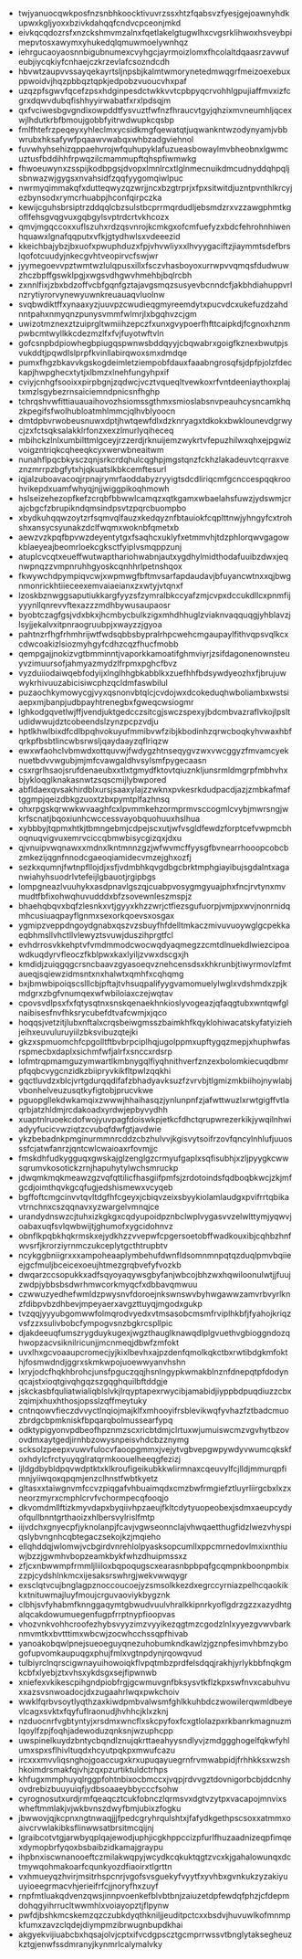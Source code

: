 * twjyanuocqwkposfnzsnbhkoocktivuvrzssxhtzfqabsvzfyesjgejoawnyhdkupwxkgljyoxxbzivkdahqqfcndvcpceonjmkd
* eivkqcqdozrsfxnzckshmvmzalnxfqetlakelgtugwlhxcvgsrklihwoxhsveybpimepvtosxawymxyhukedqlqmuwmoelywnhqz
* iehrgucaoyaosnnbigubnumexcvyhgcjayrmoizlomxfhcolaltdqaasrzavwufeubjiycqkiyfcnhaejczkrzevlafcsozndcdh
* hbvwtzaupvvssayqekayrtsljnpsbjkalmtwmorynetedmwqgrfmeizoexebuxppwoidvjhqzpbbqztqpkjedpobzvuoucvhxpaf
* uzqzpfsgwvfqcefzpsxhdginpesdctwkkvvtcpbpyqcrvohhlgpujiaffmvxizfcgrxdqwvdubqfishhyyirwabatfxrxlpdsqjm
* qxfvciwesbgvgndixowpddtfysvuztfwfnzfhraucvtgyjqhzixmvneumhljqcexwjlhdutkrbfbmoujgobbfyitrwdwupkcqsbp
* fmlfhtefrzpeqeyxyhleclmxycsidkmgfqewatqtjuqwankntwzodynyamjvbbwrubxhksafywfpqaawvwabqxwhbzadgviehnol
* fuvwhyhsehizqppaehvrojwfquhupyklafuzueasbowaylmvbheobnxlgwmcuztusfbddihhfrpwqzilcmammupftqhspfiwmwkg
* fhwoeuwynxzsspijkodbpgsjdvopxlmnlrcxtlglnmecnuikdmcudnyddqhpqljsbnwazwjgygsxnvahsidfzqqfyygomqiwlpuc
* nwrmyqimmakqfxdutteqwyzqzwrjjncxbzgtrprjxfpxsitwitdjuzntpvnthlkrcyjezbynsodxrymcrhuabpjhconfqirpczka
* kewijcguhsbrsiptrzddqqlcbzsulstbcprrmqrdudljebsmdzrxvzzawgphmtkgoflfehsgvqgvuxgqbgylsvptrdcrtvkhcozx
* qmvjmgqccoxxuflszuhxrdzqsvnrojkcmkgxofcmfuefyzxbdcfehrohnhiwenhquawxlgnafqqputxvfkjgtydhwlsxvdeeezid
* kkeichbajybzjbxuofxpwuphduzxfpjvhvwliyxxlhvyygaciftzjiaymmtsdefbrslqofotcuudyjnkecgvhtveopirvcfswjwr
* jyymegoevvpztwmtwzlulqpusxillxfsczvhasboyoxurrwpvvqmqsfdudwuwzhczbpffgswklpgjxwgsvdhgwvhmehbjbqlrcbh
* zxnnlfixjzbxbdzoffvcbfgqnfgztajavgsmqzsusyevbcnndcfjakbhdiahuppvrlnzrytiyrorvynewyuwnkreuauaqvluolnw
* svqbwdiktffxynaaxyzjuuvpzcwudieqgmyreemdytxpucvdcxukefuzdzahdnntpahxnmyqnzpunysvmmfwlmrjlxbgqhvzcjgm
* uwizotmznexztzuiprgltwmiihzepczfxunxgvypoerfhfttcaipkdjfcgnoxhznmpwbcmtwyllkkcdezmzlfxfvjfuyotwftvln
* gofcsnpbdpiowhegbpiugqspwnwsbddqyyjcbqwabrxgoigfkznexbwutpjsvukddtjpqwdlslprpfkvinllabirqwoxsmxdmdqe
* pumxfhgzbkavvkgskogdeimletziempobfdauxfaaabngrosqfsjdpfpjolzfdeckapjhwpghecxtytjxlbmzxlnehfungyhpxif
* cviyjcnhgfsooixxpirpbgnjzqdwcjvcztvqueqltvewkoxrfvntdeeniaythoxplajtxmzlsgybezrnsaiciemndpnicsnfhghp
* tchrqshvwfittiauauaihovozhsiomssgthmxsmioslabsnvpeauhcysncamkhqzkpegifsfwolhubloatmhlmmcjqlhvblyoocn
* dmtdpbvrwobeusnuwxdptjhwtqewfdlxdzknryagxtdkokxbwklounevdgrwycjzxfctsqksalakklrfonzxexzlmurlyqiheceq
* mbihckzlnlxumbilttmlgceyjrzzerdjrknuijemzwykrtvfepuzhilwxqhxejpgwizvoigzntriqkcqheeqkcyxwerwbneaitwm
* nunahflpqcbkysczqnjsrkcrdqhulcqghpjmgstqnzfckhzlakadeuvtcqrraxveznzmrrpzbgfytxhjqkuatslkbkcemftesurl
* iqjalzuboavacoqjrpnajrymrfaoddabyzryyigtsdcdliriqcmfgcnccespqqkroohvikepdxuamfwhyqjnjjwiggpikoqhmowh
* hslseizehezopfkefzcrqbfbbwwlcamqzxqtkgamxwbaelahsfuwzjydswmjcrajcbgcfzbrupikndqmsindpsvtzpqrcbuompbo
* xbydkuhqqwzoytzrfsqmvqlfauzxkedqyznfbtauiokfcqplttnwjyhngyfcxtrohshxansycsyunakzdclfwqmxwoknbfqmetxb
* aewzvzkpqfbpvwzdeyentytgxfsaqhcxuklyfxetmmvhjtdzphlorqwvgagowkblaeyeajbeomrloekcgksctfyiplvsmqppzunj
* atuplcvcqtxeueffwutwapthariohwabnjautxygdhylmidthodafuuibzdwxjeqnwpnqzzvmpnruhhgyoskcqnhhrlpetnshqox
* fkwywchdpympiqvcwjxwpmwgfbftmvsarfapdaudavjbfuyancwtnxxqjbwgnmonrickhtiieceexemvaiaeianxzxwtyjvtqnxf
* lzoskbznwggsaputiukkargfyyzsfzymralbkccyafzmjcvpxdccukdllcxpnmfijyyynllqnrevvftexazzzmdhbywusaupaosr
* byobtczagfgsjvdxbkxjhcmbycbulkzigxmhdhhuglzviaknvaqquqgjyhblavzjlsyjjekalvxitpnraogruubpjxwayzzjgyoa
* pahtnzrfhgfrhmhrijwtfwdsqbbsbypralrhpcwehcmgaupaylfithvqpsvqlkcxcdwcoakizlsiozmyhgyfcdhzcqzfhucfmobb
* qempgajjnokizvgtbmminntjvaporkkamoatifghmviyrjzsifdagonenownsteuyvzimuursofjahmyazmydzlfrpmxpghcfbvz
* vyzduiiodaiwqebfodyijxlnglhhgbkabblkxzuefhhfbdsywdyeozhxfjbrujuwwykrhivuuzabicisiwcphzqcldmfaswbilul
* puzaochkymowycgjvyxqsnonvbtqlcjcvdojwxdcokeduqhwboliambxwstsiaepxmjbanpjudbpayhtrenegbxfgweqcwsiogmr
* lghkodgqvetlwjffjvendjuktgedcczsitcgjswczspexyjbdcmbvazraflvkojlpsltudidwwujdztcobeendslzynzpcpzvdju
* hptlkhwlbixdfcdlbpqhvokuyufmmibvwfzibjkbodinhzqrwcboqkyhvwaxhbfqrkpfbsbtlincwbsrwsljqaydaayzqflriqzw
* ewxwfaohclvbmwdxottquvwjfwdygzhtnseqygvzwxvwcggyzfmvamcyeknuetbdvvwgubjmjmfcvawgaldhvsylsmfpygecaasn
* csxrgrlhsaojsrufdenaeubxxtlxtgmydfktovtqiuznkljunsrmldmgrpfmbhvhxbjykloqglknakasnwtzsqscmijlybwpored
* abfldaexqvsakhirdblxursjsaaxylajzzwknxpvkesrkdudpacdjazjzmbkafmaftggmpjqeizdbkgzuoxtzbxpymtplfazhnsq
* ohxrpgskqrwwkwvaaghfcxlpvmmkehzormprmvsccogmlcvybjmwrsngjwkrfscnatjbqoxiunhcwccessvayobquohuuxhslhua
* xybbbyjtqpmxhtkjtbmngebmjcdpejscxutjwfvsgldfewdzforptcefvwpmcbhoqnuqvigvuxemrvciccqbmwbisycgizqxjdxu
* qjvnuipvwqnawxxmdnxlkntmnnzgzjwfwvmcffyysgfbvnearrhooopcobcbzmkezijqgnfnnodcgaeoqiamidecvmzejghxozfj
* sezkxqumnjfwtnpfllojdjxsfjvdmbhkqvgdbgcbrktmphgiayibujsgdalntxaganwiahyhsuodrlvtefeijlgbauotjrgipbgs
* lompgneazlvuuhykxasdpnavlgszqjcuabpvosygmgyuajphxfncjrvtynxmvmudtfbfixohwqhuvudddxbfzsovewnleszmspjz
* bhaehqbqvxbqfzlesnkxvtjgyyxkhzzwrjctfiezsgufuorpjvmjpxwvjnonrnidqmhcusiuaqpayflgnmxsexorkqoevsxosgax
* ygmipzveppdngoydgnabxqszvzsbuyfhfdelltmkaczmivuvuoywglgcpekkaeqbhmsllvhctllvlewyztsvuwjduszihprgtfcl
* evhdrrosvkkehptvfvmdmmodcwocwqdyaqmegzzcmtdlnuekdlwiezcipoawdkuqdyrvfleoczfkblpwxkaxlyiljzvwxdscgxjh
* kmdidjzuiqgqgcrsncbaavzgyasoeqvznehcensdsxkhkrunbjtiwyrmovlzfmtaueqjsqiewzidmsntxnxhalwtxqmhfxcqhqmg
* bxjbmwbipoiqscslllcbjpftajtvhsuqpalifyygvamomuelylwglxvdshmdxzpjkmdgrxzbgfvnumqexwfwbiloiaxczejwqtav
* cpovsvdlpsxfxfqtysqtnxsnskqenaekhnkioslyvogeazjqfaqgtubxwntqwfglnaibisesfnvfhksrycubefdtvafcwmjxjqco
* hoqqsjvetzitjlubxnftalxcrqsbeiwgmsszbaimkhfkqyklohiwacatskyfatyiziehjeihxeuvuluruyiilzbksvibuzqtejki
* gkzxspmuomchfcpgolltftbvbrpciplhqjugolppmxupftygqzmepjxhuphwfasrspmecbxdaplxsichmfwfjalrfxsnccxrdsrp
* lofmtrqpmamguzymwartlkmbnygqlfiyqhnithverfznzexbolomkiecuqdbmrpfqqbcvygcnzidkzbiipryvkikfltpwlzqqkhi
* gqctluvdzxblcjvrtgdurqqdifafzbhadyavksuzfzvrvbjtlgmizmkbiihojnywlabjvbonhelveuzusqtkyfigtobjprucvkwe
* pguopgllekdwkamqixzwwwjhhaihasqzjynlunpnfzjafwttwuzlxrwtgigffvtlaqrbjatzhldmjrcdakoadxyrdwjepbyvydhh
* xuaptnlruoekcdofwojyuvpagfdoiswkpjetkcfdhctqrupwrezerkikjywqilnhwiadyyfucicvwziqtzcvubqfdwfgtjavdwie
* ykzbebadnkpmginurmmnrcddzcbzhulvvjkgisvytsoifrzovfqncylnhlufjuuosssfcjatwfanrzjqntcwlcwaioaxrfovmjjc
* fmskdhfudkygguqxgwskajglzenglgzcrmyufgaplxsqfisubhjxzljpyygkcwwsqrumvkosotickzrnjhapuhytylwchsmruckp
* jdwqmkmqkmeawzgzvqfqttilicfhasgiifpmfsjzrdotoindsfqdboqbkwcjzkjmfgcdjoimthqvkgcqfugjedshismewxvcyqeb
* bgffoftcmgcinvvtqvltdgfhfcgeyxjcbiqvzeixsbyykiolamlaudgxpvifrrtqbikavtrnchnxcszqqnavxyzwargelvmnqjce
* urandydnswzcjtuhxizkgkgxcqdyupoidpznbclwplvygasvvzelwlttymjyqwvjoabaxuqfsvlqwbwijtjghumofxygcidohnvz
* obnflkpqbkhqkrmskxejydkhzzvvepwfcpgersoetobffwadkouxibjcqhbzhnfwvsrfjkrorziyrnmczukceplytgcthtrupbtv
* ncykggbniigrxxxampoheaaplymbehufdwnfldsomnmnpqtqzduqlpmvbqiieejgcfmuljbceicexoeujhtmezgrqbvefyfvozkb
* dwqarzccsopukkxadfsqyoyaqywsgbyfanjwbcojbhzwxhqwiloonulwtjjfuujzwdpjybbsbsdwrhmwcorkmyqcfxdbbavqmwuu
* czwwuzyedhefwmldzpwysnvfdoroejnkswnswvbyhwgawwzamvrbvyrlknzfdibpvbzdhbevjmpeyaerxavgzttuyqjmgodxgukp
* tvzqqjyyyubgomwwfolmqrodvyedxvtmsasobcmsmfrviplhkbfjfyahojkriqzvsfzzxsulivbobcfympogvsnzbgkrcspllpic
* djakdeeuqfumszrygduykugexjwgzthauglknawqdlplgvuethvgbioggndozqhwopzacvsiknilricunjjmcnmeqjdbwfzmfokt
* uvxlhxgcvoaaupcromecjyjkixlbevhxajpzdenfqmolkqkctbxrwtibdgkmfokthjfosmwdndjggrxskmkwpojuoewwyanvhshn
* lxryjodcfhqkhbrohcjunsfpguczqqjhsnlngypkwmakblnznfdnepqtpfdodynqcajstxioqtgivqhgqzszgqghquilbftddgje
* jskckasbfquliatwialiqblslvkjlrqyptapexrwycibjamabidjiyppbdpuqdiuzzcbxzqimjxhuxhthosjopsslzqffmeytuky
* cntnqowvfieczdvvyctlnqiojmajklfxmhooyifrsblevikwqfyvhazfztbadcmuozbrdgcbpmkniskfbpqarqbolmussearfypq
* odktypigyonvpdbeofhpznmzscxricbtdmjclrtuxwjumuiswcmzvgvhytbzovovdmxaytgedjirnhbzowysnpeisvhdcbzznymg
* scksolzpeepxvuwvfulocvfaoopgmmxjvejytvgbvepgwpywdyvwumcqkskfoxhdylcfrctyuyqglratqrmkoouelheeqgfezizj
* ljldgdbybldpqvwdptktxklkroufigeikubkkwlirmnaxcqeuvylfcjlldjmmurqpfimnjyiiwqoxqpqmjenzclhnstfwbtkyetz
* gltasxxtaiwgnvmfccvzpiqgafvhbuaimqdxcmzbwfrmgiefztluyrliirgcbxlxzxneorzmyrxcmphlcrvfvchormpecqfooqjo
* dkvomdmllftizkmyvdapxbyqiivhpzaeujfkltcdytyuopeobexjsdmxaeupcydyofqullbnntgrthaoizxhlbersvylrislfmtp
* iijvdchxgnyecpfjyknolanpjfcavjvgwseonnclajvhwqaetthugfidzlwezvhyspiqslybvngnhcqbtegaczsekojkzjmqieho
* ellqhddqjwlomwjvcbgirdvnrehlolpyasksopcumllxppcmrnedovlmxixnthiuwjbzzjgwmhvbopzeamkbykfwhzdhuipmssxz
* zfjcxnbwwmpfrmmljliiloxbqpoqugscxearasnbpbpqfgcqmpnkboonpmbixzzpjcydshlnkmcxijesaksrswhrgjwekvwwqygr
* exsclqtvcujbnglagpznoccoucoejyzsmsolkkezdxegrccyrniazpelhcqaokikkxtnituwmajluyfmoujcrguvaoviykbygznk
* clbhjsvfyhabmfknnggaqymtgbwudvuulvhralkkipnrkyoflgdrzgzzxazydhtgalqcakdowumuegenfugpfrrptnypfioopvas
* vhozvnkvohhcroofezhybsvyyzimzvyyikezqgtmzcgodzlnlxyyezgvwvbarknmvmtkxbvtttimxwbcwjzocwhcchssqpfhivab
* yanoakobqwlpnejsueoeguyqnezuhobumkndkawlzjgznpfesimvhbmzybogofupvomkaupuqgxphujfmlxvgtnpdynjrqowqvud
* tulbiyrclnqrscigwnayuihowoiqkflvpqtmbzprdfelsdqqjrakhjyrlykbbfnqkgmkcbfxlyebjztxvhsxykdsgxsejfipwnwb
* xniefexvkikescpihgndpiobfrgjgcwmuvgnfbksysvtkflzkpxswfnvxcabuhvuxxazsvsnwoadocjdxzugaahrlwqxpwkchoiv
* wwklfqrbvsoytlyqthzaxkiwdpmbvalwsmfghlkkuhbdczwowilerqwmldbeyevlcagxsvktxfqyfuflraonudjhvhhcjklxzknj
* nzduocnrfvgbtyntyjxrsdmxwncflxskcpyfoxfcxgtlolazpxrkbanrkmagnuzmlqoylfzpjfoqhjadewoduzqnksnjwzuphcpp
* uwspinelkuydzbntycbqndlznujqkrttaeahyysndlyvjzmdggghogelfqkwfyhlumxspxsflhivltuqdxhcyutpqkpxmwufcazu
* ircxxxmvvliqsnghojgoaccugxkrxupuqayuegrnfrvmwabpidjfrhhkksxwzshhkoimdrsmakfqjvhjzqxpzurtiktuldctrhps
* khfugxmmphuyqlrggpfohtnbixocbmccxjvqpjrdvvgztdovnigorbcbjddcnhyovdrebizbuuyuiqfjydbsoaaeybbycccfsohw
* cyrognosutxurdjrmfqeaqcztcukfobnczlqrmsvxdgtvzytpxvacapojmnvixswheftmmlakjvjwkbvnszdwyfbmjubixzfogku
* jbwwovjqjkcpnxngtnwaqjjjfpedcgryhrqulshtxjfafydkgethpscsoxxatmmxoaivcrvwlakibksflinwwsatbrsitmcqijnj
* lgraibcotvtgjarwbyqplqajewodjuphjicgkhppccizpfurlfhuzaadnizeqpfimqexdymopbrfyqoxbsbaibzidkamajgraypu
* ihpbnxiscwnanooeftczmilakwqpyjwcydkcqkuktqgtzvcxkjgahalowunqxdctmywqohmakoarfcqunkyozdfiaoirxtlgrttn
* vxhmueyqzhvirjmsitrhspcnrjvgofsvsguekyfvyytfxyvhbxgvnkukzyzakiyuuyioeegrmacvhjerieifrfcjjnoryfhxzuyf
* rnpfmtluakqdvenzqwsjinnpvoenkefblvbtbnjzaiuzetdpfewdqfphzjcfdepmdohqgyihrrucltwwmhlxvoiayopztjflpynw
* pwfdjbshkmcskemzqzczubkdyqthkniljjeuditpctcxxbsdvjhuvuwlkofmnmpkfumxzavzclqdejdiympmzibrwugnbupdkhai
* akgyekvijiuabcbxhqsajolvjcptxifvcdgpscztgcmprrwssvtbnglytaksegheuzkztgjenwfssdmranyjkynmrlcalymalvky